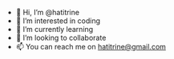 - 👋 Hi, I’m @hatitrine
- 👀 I’m interested in coding
- 🌱 I’m currently learning
- 💞️ I’m looking to collaborate
- 📫 You can reach me on hatitrine@gmail.com
